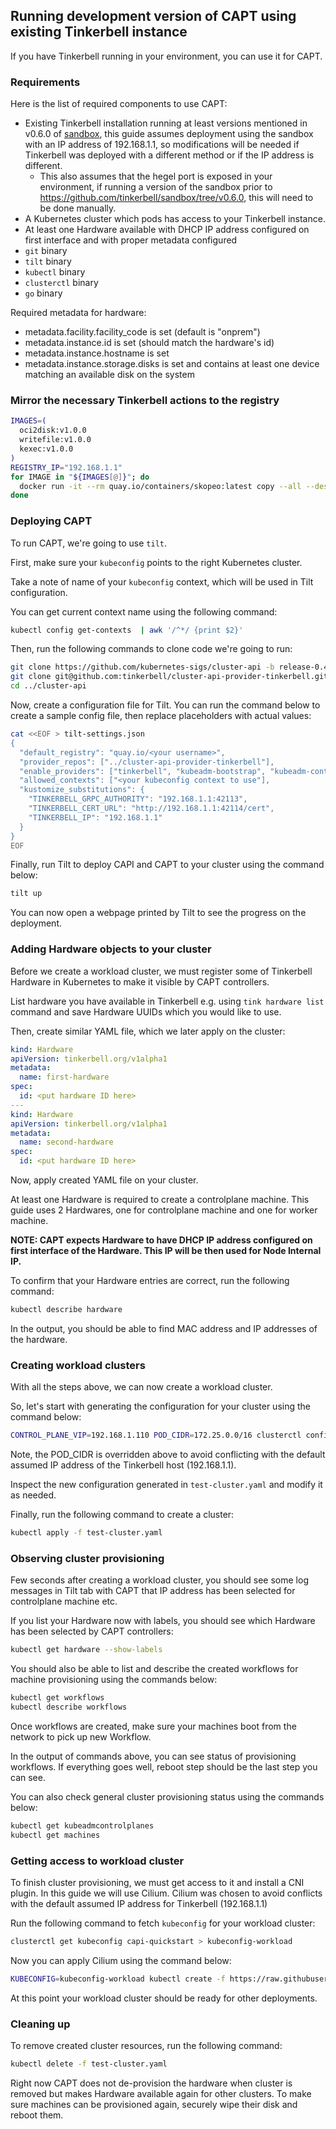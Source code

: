 ## Running development version of CAPT using existing Tinkerbell instance

If you have Tinkerbell running in your environment, you can use it for CAPT.

### Requirements

Here is the list of required components to use CAPT:

- Existing Tinkerbell installation running at least versions mentioned in v0.6.0 of [sandbox](https://github.com/tinkerbell/sandbox/tree/v0.6.0), this guide assumes deployment using the sandbox with an IP address of 192.168.1.1, so modifications will be needed if Tinkerbell was deployed with a different method or if the IP address is different.
  - This also assumes that the hegel port is exposed in your environment, if running a version of the sandbox prior to https://github.com/tinkerbell/sandbox/tree/v0.6.0, this will need to be done manually.
- A Kubernetes cluster which pods has access to your Tinkerbell instance.
- At least one Hardware available with DHCP IP address configured on first interface and with proper metadata configured
- `git` binary
- `tilt` binary
- `kubectl` binary
- `clusterctl` binary
- `go` binary

Required metadata for hardware:
- metadata.facility.facility_code is set (default is "onprem")
- metadata.instance.id is set (should match the hardware's id)
- metadata.instance.hostname is set
- metadata.instance.storage.disks is set and contains at least one device matching an available disk on the system

### Mirror the necessary Tinkerbell actions to the registry

```sh
IMAGES=(
  oci2disk:v1.0.0
  writefile:v1.0.0
  kexec:v1.0.0
)
REGISTRY_IP="192.168.1.1"
for IMAGE in "${IMAGES[@]}"; do
  docker run -it --rm quay.io/containers/skopeo:latest copy --all --dest-tls-verify=false --dest-creds=admin:Admin1234 docker://quay.io/tinkerbell-actions/"${IMAGE}" docker://${REGISTRY_IP}/"${IMAGE}"
done
```

### Deploying CAPT

To run CAPT, we're going to use `tilt`.

First, make sure your `kubeconfig` points to the right Kubernetes cluster.

Take a note of name of your `kubeconfig` context, which will be used in Tilt configuration.

You can get current context name using the following command:
```sh
kubectl config get-contexts  | awk '/^*/ {print $2}'
```

Then, run the following commands to clone code we're going to run:
```sh
git clone https://github.com/kubernetes-sigs/cluster-api -b release-0.4
git clone git@github.com:tinkerbell/cluster-api-provider-tinkerbell.git
cd ../cluster-api
```

Now, create a configuration file for Tilt. You can run the command below to create a sample config file,
then replace placeholders with actual values:
```sh
cat <<EOF > tilt-settings.json
{
  "default_registry": "quay.io/<your username>",
  "provider_repos": ["../cluster-api-provider-tinkerbell"],
  "enable_providers": ["tinkerbell", "kubeadm-bootstrap", "kubeadm-control-plane"],
  "allowed_contexts": ["<your kubeconfig context to use"],
  "kustomize_substitutions": {
    "TINKERBELL_GRPC_AUTHORITY": "192.168.1.1:42113",
    "TINKERBELL_CERT_URL": "http://192.168.1.1:42114/cert",
    "TINKERBELL_IP": "192.168.1.1"
  }
}
EOF
```

Finally, run Tilt to deploy CAPI and CAPT to your cluster using the command below:
```sh
tilt up
```

You can now open a webpage printed by Tilt to see the progress on the deployment.

### Adding Hardware objects to your cluster

Before we create a workload cluster, we must register some of Tinkerbell Hardware in Kubernetes to make it visible
by CAPT controllers.

List hardware you have available in Tinkerbell e.g. using `tink hardware list` command and save Hardware UUIDs which
you would like to use.

Then, create similar YAML file, which we later apply on the cluster:
```yaml
kind: Hardware
apiVersion: tinkerbell.org/v1alpha1
metadata:
  name: first-hardware
spec:
  id: <put hardware ID here>
---
kind: Hardware
apiVersion: tinkerbell.org/v1alpha1
metadata:
  name: second-hardware
spec:
  id: <put hardware ID here>
```

Now, apply created YAML file on your cluster.

At least one Hardware is required to create a controlplane machine. This guide uses 2 Hardwares, one for controlplane
machine and one for worker machine.

**NOTE: CAPT expects Hardware to have DHCP IP address configured on first interface of the Hardware. This IP will
be then used for Node Internal IP.**

To confirm that your Hardware entries are correct, run the following command:
```sh
kubectl describe hardware
```

In the output, you should be able to find MAC address and IP addresses of the hardware.

### Creating workload clusters

With all the steps above, we can now create a workload cluster.

So, let's start with generating the configuration for your cluster using the command below:
```sh
CONTROL_PLANE_VIP=192.168.1.110 POD_CIDR=172.25.0.0/16 clusterctl config cluster capi-quickstart --from templates/cluster-template.yaml --kubernetes-version=v1.20.11 --control-plane-machine-count=1 --worker-machine-count=1 > test-cluster.yaml
```

Note, the POD_CIDR is overridden above to avoid conflicting with the default assumed IP address of the Tinkerbell host (192.168.1.1).

Inspect the new configuration generated in `test-cluster.yaml` and modify it as needed.

Finally, run the following command to create a cluster:
```sh
kubectl apply -f test-cluster.yaml
```

### Observing cluster provisioning

Few seconds after creating a workload cluster, you should see some log messages in Tilt tab with CAPT that IP address has been selected for controlplane machine etc.

If you list your Hardware now with labels, you should see which Hardware has been selected by CAPT controllers:
```sh
kubectl get hardware --show-labels
```

You should also be able to list and describe the created workflows for machine provisioning using the commands below:
```sh
kubectl get workflows
kubectl describe workflows
```

Once workflows are created, make sure your machines boot from the network to pick up new Workflow.

In the output of commands above, you can see status of provisioning workflows. If everything goes well, reboot step should be the last step you can see.

You can also check general cluster provisioning status using the commands below:
```sh
kubectl get kubeadmcontrolplanes
kubectl get machines
```

### Getting access to workload cluster

To finish cluster provisioning, we must get access to it and install a CNI plugin. In this guide we will use Cilium. Cilium was chosen to avoid conflicts with the default assumed IP address for Tinkerbell (192.168.1.1)

Run the following command to fetch `kubeconfig` for your workload cluster:
```sh
clusterctl get kubeconfig capi-quickstart > kubeconfig-workload
```

Now you can apply Cilium using the command below:
```sh
KUBECONFIG=kubeconfig-workload kubectl create -f https://raw.githubusercontent.com/cilium/cilium/v1.9/install/kubernetes/quick-install.yaml
```

At this point your workload cluster should be ready for other deployments.

### Cleaning up

To remove created cluster resources, run the following command:
```sh
kubectl delete -f test-cluster.yaml
```

Right now CAPT does not de-provision the hardware when cluster is removed but makes Hardware available again for other clusters. To make sure machines can be provisioned again, securely wipe their disk and reboot them.
